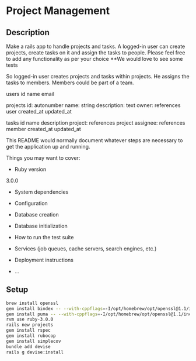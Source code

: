 # Project Management

## Description

Make a rails app to handle projects and tasks.
A logged-in user can create projects, create tasks on it and assign the tasks to people.
Please feel free to add any functionality as per your choice
**We would love to see some tests

So logged-in user creates projects and tasks within projects. He assigns the tasks to members.
Members could be part of a team.

users
    id
    name
    email

projects
    id: autonumber
    name: string
    description: text
    owner: references user
    created_at
    updated_at

tasks
    id
    name
    description
    project: references project
    assignee: references member
    created_at
    updated_at

This README would normally document whatever steps are necessary to get the
application up and running.

Things you may want to cover:

* Ruby version

3.0.0

* System dependencies

* Configuration

* Database creation

* Database initialization

* How to run the test suite

* Services (job queues, cache servers, search engines, etc.)

* Deployment instructions

* ...

## Setup

```bash
brew install openssl
gem install bindex -- --with-cppflags=-I/opt/homebrew/opt/openssl@1.1/include
gem install puma -- --with-cppflags=-I/opt/homebrew/opt/openssl@1.1/include
rvm use ruby-3.0.0
rails new projects
gem install rspec
gem install rubocop
gem install simplecov
bundle add devise
rails g devise:install
```